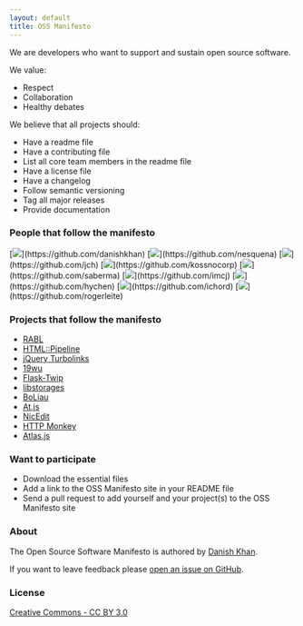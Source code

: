 ```yaml
---
layout: default
title: OSS Manifesto
---
```


We are developers who want to support and sustain open source software.

We value:

* Respect
* Collaboration
* Healthy debates

We believe that all projects should:

* Have a readme file
* Have a contributing file
* List all core team members in the readme file
* Have a license file
* Have a changelog
* Follow semantic versioning
* Tag all major releases
* Provide documentation

### People that follow the manifesto
[![](https://secure.gravatar.com/avatar/7f81fd5c7792dabca22c433abbfbf0cb?)](https://github.com/danishkhan)
[![](https://secure.gravatar.com/avatar/e8a84c62048ccb7ee08d4fdeb6417533?)](https://github.com/nesquena)
[![](https://secure.gravatar.com/avatar/acd4b5803e806bf0ed70299f15cd6d18?)](https://github.com/jch)
[![](https://secure.gravatar.com/avatar/ea65515f1891fc76f23b1f1e879de19c?)](https://github.com/kossnocorp)
[![](https://secure.gravatar.com/avatar/871c4ba6d25169779cee977e04b2f0c3?)](https://github.com/saberma)
[![](https://secure.gravatar.com/avatar/0ece37c89dd653d0fb9ae2bbf4c362ee?)](https://github.com/imcj)
[![](https://secure.gravatar.com/avatar/1ee211172ad7e550d0f83987c842dbe0?)](https://github.com/hychen)
[![](https://secure.gravatar.com/avatar/433967a57ccd76de553af35e01821959?)](https://github.com/ichord)
[![](https://secure.gravatar.com/avatar/45d81dde4685522b9905213bed421af3?)](https://github.com/rogerleite)

### Projects that follow the manifesto
* [RABL](https://github.com/nesquena/rabl)
* [HTML::Pipeline](https://github.com/jch/html-pipeline)
* [jQuery Turbolinks](https://github.com/kossnocorp/jquery.turbolinks)
* [19wu](https://github.com/saberma/19wu)
* [Flask-Twip](https://github.com/twip/flask_twip)
* [libstorages](https://github.com/imcj/libstorages)
* [BoLiau](https://github.com/hychen/boliau)
* [At.js](https://github.com/ichord/At.js)
* [NicEdit](https://github.com/danishkhan/NicEdit)
* [HTTP Monkey](https://github.com/rogerleite/http_monkey)
* [Atlas.js](https://github.com/kossnocorp/atlas)

### Want to participate
* Download the essential files
* Add a link to the OSS Manifesto site in your README file
* Send a pull request to add yourself and your project(s) to the OSS Manifesto site

### About
The Open Source Software Manifesto is authored by [Danish Khan](http://danishkhan.org).

If you want to leave feedback please [open an issue on GitHub](https://github.com/danishkhan/ossmanifesto/issues).

### License
[Creative Commons - CC BY 3.0](http://creativecommons.org/licenses/by/3.0/)
